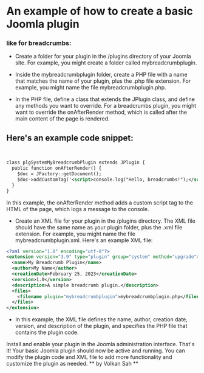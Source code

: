 # An example of how to create a basic Joomla plugin
### like for breadcrumbs:

- Create a folder for your plugin in the /plugins directory of your Joomla site. For example, you might create a folder called mybreadcrumbplugin.

- Inside the mybreadcrumbplugin folder, create a PHP file with a name that matches the name of your plugin, plus the .php file extension. For example, you might name the file mybreadcrumbplugin.php.

- In the PHP file, define a class that extends the JPlugin class, and define any methods you want to override. For a breadcrumbs plugin, you might want to override the onAfterRender method, which is called after the main content of the page is rendered.

## Here's an example code snippet:

```xml


class plgSystemMyBreadcrumbPlugin extends JPlugin {
  public function onAfterRender() {
    $doc = JFactory::getDocument();
    $doc->addCustomTag('<script>console.log("Hello, breadcrumbs!");</script>');
  }
}
```

In this example, the onAfterRender method adds a custom script tag to the HTML of the page, which logs a message to the console.

- Create an XML file for your plugin in the /plugins directory. The XML file should have the same name as your plugin folder, plus the .xml file extension. For example, you might name the file mybreadcrumbplugin.xml.
Here's an example XML file:

```xml
<?xml version="1.0" encoding="utf-8"?>
<extension version="3.9" type="plugin" group="system" method="upgrade">
  <name>My Breadcrumb Plugin</name>
  <author>My Name</author>
  <creationDate>February 25, 2023</creationDate>
  <version>1.0</version>
  <description>A simple breadcrumb plugin.</description>
  <files>
    <filename plugin="mybreadcrumbplugin">mybreadcrumbplugin.php</filename>
  </files>
</extension>
```
- In this example, the XML file defines the name, author, creation date, version, and description of the plugin, and specifies the PHP file that contains the plugin code.

Install and enable your plugin in the Joomla administration interface.
That's it! Your basic Joomla plugin should now be active and running. You can modify the plugin code and XML file to add more functionality and customize the plugin as needed.
** by Volkan Sah **
